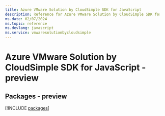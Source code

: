 ```yaml
---
title: Azure VMware Solution by CloudSimple SDK for JavaScript
description: Reference for Azure VMware Solution by CloudSimple SDK for JavaScript
ms.date: 02/07/2024
ms.topic: reference
ms.devlang: javascript
ms.service: vmwaresolutionbycloudsimple
---
```

# Azure VMware Solution by CloudSimple SDK for JavaScript - preview
## Packages - preview
[!INCLUDE [packages](vmware-solution-by-cloudsimple-index.md)]
